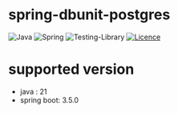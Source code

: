 # spring-dbunit-postgres

![Java](https://img.shields.io/badge/java-%23ED8B00.svg?style=for-the-badge&logo=openjdk&logoColor=white) ![Spring](https://img.shields.io/badge/spring-%236DB33F.svg?style=for-the-badge&logo=spring&logoColor=white) ![Testing-Library](https://img.shields.io/badge/-TestingLibrary-%23E33332?style=for-the-badge&logo=testing-library&logoColor=white) [![Licence](https://img.shields.io/github/license/Ileriayo/markdown-badges?style=for-the-badge)](./LICENSE)

# supported version

- java : 21
- spring boot: 3.5.0
